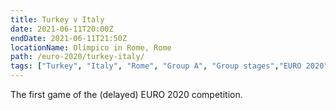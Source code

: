 ```yaml
---
title: Turkey v Italy
date: 2021-06-11T20:00Z
endDate: 2021-06-11T21:50Z
locationName: Olimpico in Rome, Rome
path: /euro-2020/turkey-italy/
tags: ["Turkey", "Italy", "Rome", "Group A", "Group stages","EURO 2020"]
---
```


The first game of the (delayed) EURO 2020 competition.